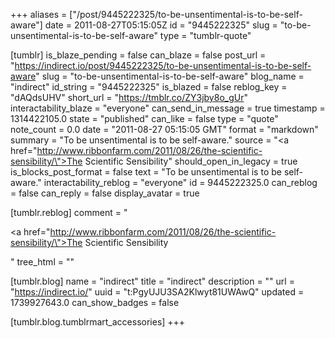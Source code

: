 +++
aliases = ["/post/9445222325/to-be-unsentimental-is-to-be-self-aware"]
date = 2011-08-27T05:15:05Z
id = "9445222325"
slug = "to-be-unsentimental-is-to-be-self-aware"
type = "tumblr-quote"

[tumblr]
is_blaze_pending = false
can_blaze = false
post_url = "https://indirect.io/post/9445222325/to-be-unsentimental-is-to-be-self-aware"
slug = "to-be-unsentimental-is-to-be-self-aware"
blog_name = "indirect"
id_string = "9445222325"
is_blazed = false
reblog_key = "dAQdsUHV"
short_url = "https://tmblr.co/ZY3jby8o_gUr"
interactability_blaze = "everyone"
can_send_in_message = true
timestamp = 1314422105.0
state = "published"
can_like = false
type = "quote"
note_count = 0.0
date = "2011-08-27 05:15:05 GMT"
format = "markdown"
summary = "To be unsentimental is to be self-aware."
source = "<a href=\"http://www.ribbonfarm.com/2011/08/26/the-scientific-sensibility/\">The Scientific Sensibility</a>"
should_open_in_legacy = true
is_blocks_post_format = false
text = "To be unsentimental is to be self-aware."
interactability_reblog = "everyone"
id = 9445222325.0
can_reblog = false
can_reply = false
display_avatar = true

[tumblr.reblog]
comment = "<p><a href=\"http://www.ribbonfarm.com/2011/08/26/the-scientific-sensibility/\">The Scientific Sensibility</a></p>"
tree_html = ""

[tumblr.blog]
name = "indirect"
title = "indirect"
description = ""
url = "https://indirect.io/"
uuid = "t:PgyUJU3SA2Klwyt81UWAwQ"
updated = 1739927643.0
can_show_badges = false

[tumblr.blog.tumblrmart_accessories]
+++
